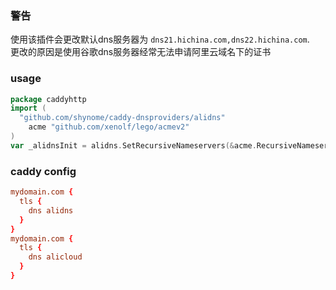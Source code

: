 ### 警告

使用该插件会更改默认dns服务器为 `dns21.hichina.com,dns22.hichina.com`.		
更改的原因是使用谷歌dns服务器经常无法申请阿里云域名下的证书

### usage

```go
package caddyhttp
import (
  "github.com/shynome/caddy-dnsproviders/alidns"
	acme "github.com/xenolf/lego/acmev2"
)
var _alidnsInit = alidns.SetRecursiveNameservers(&acme.RecursiveNameservers)
```

### caddy config

```conf
mydomain.com {
  tls {
    dns alidns
  }
}
mydomain.com {
  tls {
    dns alicloud
  }
}
```
